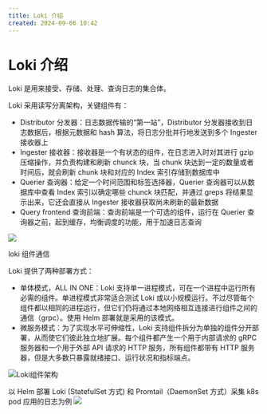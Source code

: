 ```yaml
---
title: Loki 介绍
created: 2024-09-06 10:42
---
```


<!-- markdownlint-disable MD025 -->

# Loki 介绍

Loki 是用来接受、存储、处理、查询日志的集合体。

Loki 采用读写分离架构，关键组件有：

- Distributor 分发器：日志数据传输的“第一站”，Distributor 分发器接收到日志数据后，根据元数据和 hash 算法，将日志分批并行地发送到多个 Ingester 接收器上
- Ingester 接收器：接收器是一个有状态的组件，在日志进入时对其进行 gzip 压缩操作，并负责构建和刷新 chunck 块，当 chunk 块达到一定的数量或者时间后，就会刷新 chunk 块和对应的 Index 索引存储到数据库中
- Querier 查询器：给定一个时间范围和标签选择器，Querier 查询器可以从数据库中查看 Index 索引以确定哪些 chunck 块匹配，并通过 greps 将结果显示出来，它还会直接从 Ingester 接收器获取尚未刷新的最新数据
- Query frontend 查询前端：查询前端是一个可选的组件，运行在 Querier 查询器之前，起到缓存，均衡调度的功能，用于加速日志查询

![](https://ask.qcloudimg.com/http-save/yehe-3322396/bc8e98128eb38e8d4e00f440a8b86274.jpeg?imageView2/2/w/2560/h/7000)

loki 组件通信

Loki 提供了两种部署方式：

- 单体模式，ALL IN ONE：Loki 支持单一进程模式，可在一个进程中运行所有必需的组件。单进程模式非常适合测试 Loki 或以小规模运行。不过尽管每个组件都以相同的进程运行，但它们仍将通过本地网络相互连接进行组件之间的通信（grpc）。使用 Helm 部署就是采用的该模式。
- 微服务模式：为了实现水平可伸缩性，Loki 支持组件拆分为单独的组件分开部署，从而使它们彼此独立地扩展。每个组件都产生一个用于内部请求的 gRPC 服务器和一个用于外部 API 请求的 HTTP 服务，所有组件都带有 HTTP 服务器，但是大多数只暴露就绪接口、运行状况和指标端点。

![Loki组件架构](https://ask.qcloudimg.com/http-save/yehe-3322396/ec2f17d4cd32ec0e6ca3c8c0e4142112.jpeg?imageView2/2/w/2560/h/7000)

以 Helm 部署 Loki (StatefulSet 方式) 和 Promtail（DaemonSet 方式）采集 k8s pod 应用的日志为例
![](https://ask.qcloudimg.com/http-save/yehe-3322396/e6803b446f0e875f0ae03f5bf1bd9e3f.jpeg?imageView2/2/w/2560/h/7000)
